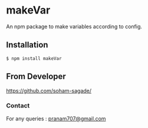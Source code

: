 # makeVar

An npm package to make variables according to config.

## Installation

```
$ npm install makeVar
```

## From Developer

https://github.com/soham-sagade/

### Contact

For any queries : pranam707@gmail.com
